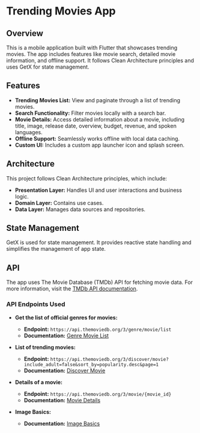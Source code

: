 # Trending Movies App

## Overview

This is a mobile application built with Flutter that showcases trending movies. The app includes features like movie search, detailed movie information, and offline support. It follows Clean Architecture principles and uses GetX for state management.

## Features

- **Trending Movies List:** View and paginate through a list of trending movies.
- **Search Functionality:** Filter movies locally with a search bar.
- **Movie Details:** Access detailed information about a movie, including title, image, release date, overview, budget, revenue, and spoken languages.
- **Offline Support:** Seamlessly works offline with local data caching.
- **Custom UI:** Includes a custom app launcher icon and splash screen.

## Architecture

This project follows Clean Architecture principles, which include:

- **Presentation Layer:** Handles UI and user interactions and business logic.
- **Domain Layer:** Contains use cases.
- **Data Layer:** Manages data sources and repositories.

## State Management

GetX is used for state management. It provides reactive state handling and simplifies the management of app state.

## API

The app uses The Movie Database (TMDb) API for fetching movie data. For more information, visit the [TMDb API documentation](https://developer.themoviedb.org/).

### API Endpoints Used

- **Get the list of official genres for movies:**
  - **Endpoint:** `https://api.themoviedb.org/3/genre/movie/list`
  - **Documentation:** [Genre Movie List](https://developer.themoviedb.org/reference/genre-movie-list)

- **List of trending movies:**
  - **Endpoint:** `https://api.themoviedb.org/3/discover/movie?include_adult=false&sort_by=popularity.desc&page=1`
  - **Documentation:** [Discover Movie](https://developer.themoviedb.org/reference/discover-movie)

- **Details of a movie:**
  - **Endpoint:** `https://api.themoviedb.org/3/movie/{movie_id}`
  - **Documentation:** [Movie Details](https://developer.themoviedb.org/reference/movie-details)

- **Image Basics:**
  - **Documentation:** [Image Basics](https://developer.themoviedb.org/docs/image-basics)

